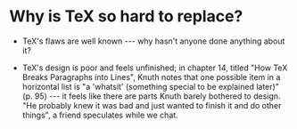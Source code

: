 # Why is TeX so hard to replace?

- TeX's flaws are well known --- why hasn't anyone done anything about it?

- TeX's design is poor and feels unfinished; in chapter 14, titled "How TeX
  Breaks Paragraphs into Lines", Knuth notes that one possible item in a
  horizontal list is "a 'whatsit' (something special to be explained later)"
  (p. 95) --- it feels like there are parts Knuth barely bothered to design.
  "He probably knew it was bad and just wanted to finish it and do other
  things", a friend speculates while we chat.

